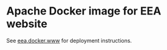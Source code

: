 # Apache Docker image for EEA website

See [eea,docker.www](https://github.com/eea/eea.docker.www) for deployment instructions.
